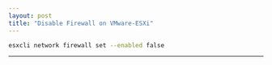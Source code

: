```yaml
---
layout: post
title: "Disable Firewall on VMware-ESXi"
---
```


```bash
esxcli network firewall set --enabled false
```

---
